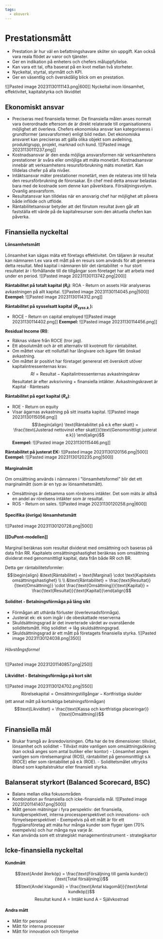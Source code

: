 ```yaml
---
tags:
  - ekoverk
---
```

# Prestationsmått
- Prestation är hur väl en befattningshavare sköter sin uppgift. Kan också vara reala flödet av varor och tjänster.
- Ger en indikation på enheters och chefers måluppfyllelse.
- Kan vara ett tal, ofta baserat på en kvot mellan två storheter. 
- Nyckeltal, styrtal, styrmått och KPI. 
- Ger en väsentlig och överskdålig blick om en prestation.

![[Pasted image 20231130111143.png|600]]
Nyckeltal inom lönsamhet, effektivitet, kapitalstyrka och likviditet
## Ekonomiskt ansvar
- Preciseras med finansiella termer. De finansiella målen anses normalt vara överordnade eftersom de är direkt relaterade till organisationens möjlighet att överleva. Chefers ekonomiska ansvar kan kategoriseras i grundformer (ansvarsformer) enligt bild nedan. Det ekonomiska ansvaret kan preciseras att gälla olika objekt som avdelning, produktgrupp, projekt, marknad och kund. 
![[Pasted image 20231130111237.png]]
- Kostnadsansvar är den enda möjliga ansvarsformen när verksamhetens prestationer är svåra eller omöjliga att mäta monetärt. Kostnadsansvar innebär att verksamhetens resursförbrukning mäts monetärt. Kan tilldelas chefer på alla nivåer. 
- Intäktsansvar mäter prestationer monetärt, men de relateras inte till hela den resursförbrukning de förorsakar. En chef med detta ansvar belastas bara med de kostnade som denne kan påverkbara. Försäljningsvolym. Ovanlig ansvarsform.
- Resultatansvar kan tilldelas när en ansvarig chef har möjlighet att påvera både inflöde och utflöde.
- Räntabilitetsansvar betyder att det förutom resultat även går att fastställa ett värde på de kapitalresurser som den aktuella chefen kan påverka. 

## Finansiella nyckeltal

#### Lönsamhetsmått
Lönsamhet kan sägas mäta ett företags effektivitet. Om täljaren är resultat kan nämnaren t.ex vara ett mått på en resurs som används för att generera detta resultat. 
Med kapital i nämnaren blir det räntabilitet -> hur stort resultatet är i förhållande till de tillgångar som företaget har att arbeta med under en period.
![[Pasted image 20231130113742.png|200]]

**Räntabilitet på totalt kapital $(R_t)$**:
ROA - Return on assets
Här analyseras avkastningen på allt kapital. 
![[Pasted image 20231130114045.png|500]]
**Exempel:**
![[Pasted image 20231130114312.png]]

**Räntabilitet på sysselsatt kapital ($R_{syss.k.}$):**
- ROCE - Return on capital employed
![[Pasted image 20231130114402.png]]
**Exempel:** 
![[Pasted image 20231130114456.png]]

**Residual Income (RI)**:
- Räknas vidare från ROCE (tror jag). 
- Ett absolutmått och är ett alternativ till kvotmott för räntabilitet.
- Om måttet visar ett nollutfall har långivare och ägare fått önskad avkastning.
- Om måttet är positivt har företaget genererat ett överskott utöver kapitalintressenternas krav.
$$RI = \text{Resultat} - \text{Kapitalintressenternas avkastningskrav}$$
Resultatet är efter avksrivning + finansiella intäkter. Avkastningskravet är Kapital $\cdot$ Räntesats

**Räntabilitet på eget kapital ($R_{e}$)**:
- ROE - Return on equity
- Visar ägarnas avkastning på sitt insatta kapital.
![[Pasted image 20231130115056.png]]
$$\begin{align}  \text{Räntabilitet på e.k efter skatt} = \frac{\text{Justerad nettovinst efter skatt}}{\text{Genomsnittligt justerat e.k}} \end{align}$$
**Exempel:**
![[Pasted image 20231130115446.png]]

**Räntabilitet på justerat EK:**
![[Pasted image 20231130120156.png|500]]
**Exempel:**
![[Pasted image 20231130120235.png|500]]


#### Marginalmått
Om omsättning används i nämnaren i "lönsamhetsformel" blir det ett marginalmått (som är en typ av lönsamhetsmått).
- Omsättnings är detsamma som rörelsens intäkter. Det som mäts är alltså en andel av rörelsens intäkter som är resultat.
- ROS - Return on sales.
![[Pasted image 20231130120258.png|600]]

#### Specifika (övriga) lönsamhetsmått
![[Pasted image 20231130120728.png|500]]

#### [[DuPont-modellen]]
Marginal beräknas som resultat dividerat med omsättning och baseras på data från RR. Kapitalets omsättningshastighet beräknas som omsättning dividerat med genomsnittligt kapital, data från både RR och BR. 

Detta ger räntabilitetsformler:
$$\begin{align} &\text{Räntabilitet} = \text{Marginal} \cdot \text{Kapitalets omsättningshastighet} \\ \\ &\text{Räntabilitet} = \frac{\text{Resultat}}{\text{Omsättning}} \cdot \frac{\text{Omsättning}}{\text{Kapital}} = \frac{\text{Resultat}}{\text{Kapital}}\end{align}$$

#### Soliditet - Betalningsförmåga på lång sikt
- Förmågan att uthärda förluster (överlevnadsförmåga).
- Justerat ek: ek som ingår i de obeskattade reserverna
- Skuldsättningsgrad är det inverterade värdet av ovanstående soliditetsmått. Hög soliditet -> låg skuldsättningsgrad.
- Skuldsättningsgrad är ett mått på företagets finansiella styrka.
![[Pasted image 20231130124038.png|350]]
###### Hävstångsformel
![[Pasted image 20231201140857.png|250]]

#### Likviditet - Betalningsförmåga på kort sikt
![[Pasted image 20231130124702.png|550]]
$$\text{Rörelsekapital} = \text{Omsättningstillgångar} - \text{Kortfristiga skulder}$$
(ett annat mått på kortsiktiga betalningsförmågan)
$$\text{Likviditet} = \frac{\text{Kassa och kortfristiga placeringar}}{\text{Omsättning}}$$

## Finansiella mål
- Brukar framgå av årsredovisningen. Ofta har de tre dimensioner: tillväxt, lönsamhet och soliditet
		- Tillväxt mäte vanligen som omsättningsökning (kan också anges som antal butiker eller kontor)
		- Lönsamhet anges vanligen som rörelsemarginal (ROS), räntabilitet på genomsnittligt s.k (ROCE) eller som räntabilitet på e.k (ROE).
		- Soliditetsmålet uttrycks ibland som kapitalstruktur eller finansiell styrka. 

## Balanserat styrkort (Balanced Scorecard, BSC)
- Balans mellan olika fokusområden
- Kombination av finansiella och icke-finansiella mål.
![[Pasted image 20231201141407.png|500]]
- Mått genom mätningar i fyra perspektiv: det finansiella, kundperspektivet, interna processperspektivet och innovations- och förnyelseperspektivet
		- Exempelvis på ett mått är för ett flygplansföretag att mäta hur många kunder som flyger igen (70% exempelvis) och hur många nya varje år.
- Kan använda som ett strategiskt managementinstrument - strategikartor

## Icke-finansiella nyckeltal

#### Kundmått
$$\text{Andel återköp} = \frac{\text{Försäljning till gamla kunder}}{\text{Total försäljning}}$$
$$\text{Andel klagomål} = \frac{\text{Antal klagomål}}{\text{Antal kundköp}}$$ $$\text{Resultat kund A} = \text{Intäkt kund A} - \text{Självkostnad}$$
#### Andra mått
- Mått för personal
- Mått för interna processer
- Mått för innovation och förnyelse